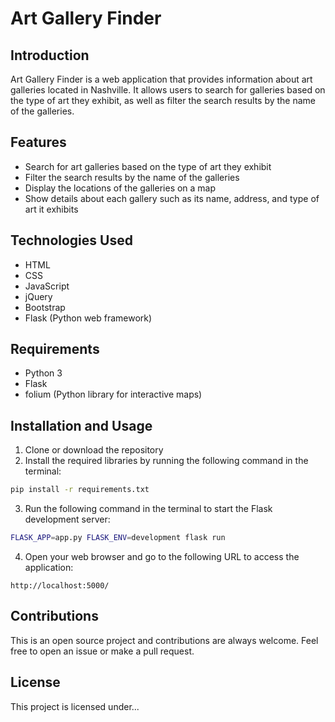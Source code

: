 # Art Gallery Finder

## Introduction
Art Gallery Finder is a web application that provides information about art galleries located in Nashville. It allows users to search for galleries based on the type of art they exhibit, as well as filter the search results by the name of the galleries. 

## Features
- Search for art galleries based on the type of art they exhibit
- Filter the search results by the name of the galleries
- Display the locations of the galleries on a map
- Show details about each gallery such as its name, address, and type of art it exhibits

## Technologies Used
- HTML
- CSS
- JavaScript
- jQuery
- Bootstrap
- Flask (Python web framework)

## Requirements
- Python 3
- Flask
- folium (Python library for interactive maps)

## Installation and Usage
1. Clone or download the repository
2. Install the required libraries by running the following command in the terminal:
```bash
pip install -r requirements.txt
```
3. Run the following command in the terminal to start the Flask development server:
```bash
FLASK_APP=app.py FLASK_ENV=development flask run
```
4. Open your web browser and go to the following URL to access the application:
```
http://localhost:5000/
```


## Contributions
This is an open source project and contributions are always welcome. Feel free to open an issue or make a pull request.

## License
This project is licensed under...



